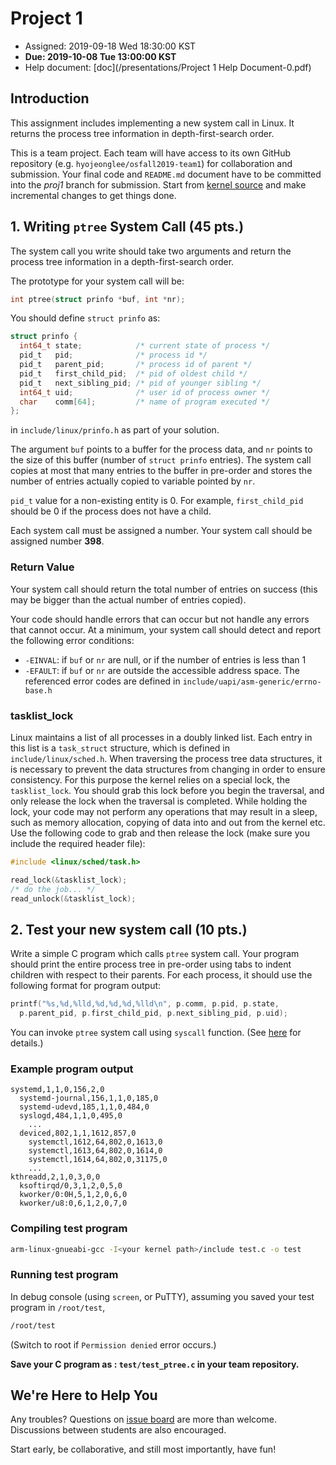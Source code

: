 # Project 1

* Assigned: 2019-09-18 Wed 18:30:00 KST
* **Due: 2019-10-08 Tue 13:00:00 KST**
* Help document: [doc](/presentations/Project 1 Help Document-0.pdf)

## Introduction

This assignment includes implementing a new system call in Linux. It returns the process tree information in depth-first-search order.

This is a team project. Each team will have access to its own GitHub repository (e.g. `hyojeonglee/osfall2019-team1`) for collaboration and submission. Your final code and `README.md` document have to be committed into the _proj1_ branch for submission. Start from [kernel source](https://github.com/hyojeonglee/tizen-5.0-rpi3) and make incremental changes to get things done.

## 1. Writing `ptree` System Call (45 pts.)

The system call you write should take two arguments and return the process tree information in a depth-first-search order.

The prototype for your system call will be:
```c
int ptree(struct prinfo *buf, int *nr);
```

You should define `struct prinfo` as:
```c
struct prinfo {
  int64_t state;            /* current state of process */
  pid_t   pid;              /* process id */
  pid_t   parent_pid;       /* process id of parent */
  pid_t   first_child_pid;  /* pid of oldest child */
  pid_t   next_sibling_pid; /* pid of younger sibling */
  int64_t uid;              /* user id of process owner */
  char    comm[64];         /* name of program executed */
};
```
in `include/linux/prinfo.h` as part of your solution.

The argument `buf` points to a buffer for the process data, and `nr` points to the size of this buffer (number of `struct prinfo` entries). The system call copies at most that many entries to the buffer in pre-order and stores the number of entries actually copied to variable pointed by `nr`.

`pid_t` value for a non-existing entity is 0. For example, `first_child_pid` should be 0 if the process does not have a child.

Each system call must be assigned a number. Your system call should be assigned number **398**.

### Return Value

Your system call should return the total number of entries on success (this may be bigger than the actual number of entries copied).

Your code should handle errors that can occur but not handle any errors that cannot occur. At a minimum, your system call should detect and report the following error conditions:
* `-EINVAL`: if `buf` or `nr` are null, or if the number of entries is less than 1
* `-EFAULT`: if `buf` or `nr` are outside the accessible address space.
The referenced error codes are defined in `include/uapi/asm-generic/errno-base.h`

### tasklist_lock

Linux maintains a list of all processes in a doubly linked list. Each entry in this list is a `task_struct` structure, which is defined in `include/linux/sched.h`. When traversing the process tree data structures, it is necessary to prevent the data structures from changing in order to ensure consistency. For this purpose the kernel relies on a special lock, the `tasklist_lock`. You should grab this lock before you begin the traversal, and only release the lock when the traversal is completed. While holding the lock, your code may not perform any operations that may result in a sleep, such as memory allocation, copying of data into and out from the kernel etc. Use the following code to grab and then release the lock (make sure you include the required header file):

```c
#include <linux/sched/task.h>

read_lock(&tasklist_lock);
/* do the job... */
read_unlock(&tasklist_lock);
```
## 2. Test your new system call (10 pts.)

Write a simple C program which calls `ptree` system call. Your program should print the entire process tree in pre-order using tabs to indent children with respect to their parents. For each process, it should use the following format for program output:
```c
printf("%s,%d,%lld,%d,%d,%d,%lld\n", p.comm, p.pid, p.state,
  p.parent_pid, p.first_child_pid, p.next_sibling_pid, p.uid);
```

You can invoke `ptree` system call using `syscall` function. (See [here](https://linux.die.net/man/2/syscall) for details.)

### Example program output

```
systemd,1,1,0,156,2,0
  systemd-journal,156,1,1,0,185,0
  systemd-udevd,185,1,1,0,484,0
  syslogd,484,1,1,0,495,0
    ...
  deviced,802,1,1,1612,857,0
    systemctl,1612,64,802,0,1613,0
    systemctl,1613,64,802,0,1614,0
    systemctl,1614,64,802,0,31175,0
    ...
kthreadd,2,1,0,3,0,0
  ksoftirqd/0,3,1,2,0,5,0
  kworker/0:0H,5,1,2,0,6,0
  kworker/u8:0,6,1,2,0,7,0
```

### Compiling test program


```bash
arm-linux-gnueabi-gcc -I<your kernel path>/include test.c -o test
```

### Running test program

In debug console (using `screen`, or PuTTY), assuming you saved your test program in `/root/test`,

```bash
/root/test
```

(Switch to root if `Permission denied` error occurs.)

**Save your C program as : `test/test_ptree.c` in your team repository.**

## We're Here to Help You

Any troubles? Questions on [issue board](https://github.com/hyojeonglee/osfall2019/issues) are more than welcome. Discussions between students are also encouraged.

Start early, be collaborative, and still most importantly, have fun!



